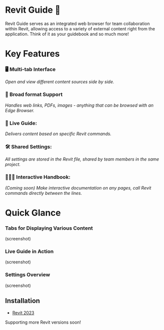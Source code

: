 # Revit Guide 🦮  

Revit Guide serves as an integrated web browser for team collaboration within Revit, allowing access to a variety of external content right from the application. Think of it as your guidebook and so much more!

# Key Features

### **🖥️ Multi-tab Interface**
*Open and view different content sources side by side.*
### **📑 Broad format Support**
*Handles web links, PDFs, images - anything that can be browsed with an Edge Browser.*
### **📖 Live Guide:**
*Delivers content based on specific Revit commands.*
### **🛠️ Shared Settings:**
*All settings are stored in the Revit file, shared by team members in the same project.*
### **🤹🏼‍♂️ Interactive Handbook:**
*(Coming soon) Make interactive documentation on any pages, call Revit commands directly between the lines.*
  
# Quick Glance
### Tabs for Displaying Various Content
(screenshot)

### Live Guide in Action
(screenshot)

### Settings Overview
(screenshot)

## Installation
- [Revit 2023](https://github.com/herzogdemeuron/revit-guide/releases/download/v0.0.2/RevitGuide2023.msi)

Supporting more Revit versions soon!

